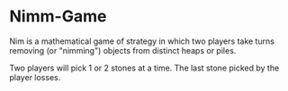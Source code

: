 # Nimm-Game
Nim is a mathematical game of strategy in which two players take turns removing (or "nimming") objects from distinct heaps or piles.

Two players will pick 1 or 2 stones at a time. The last stone picked by the player losses.
